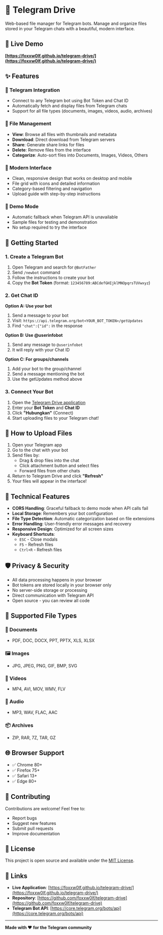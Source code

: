 # 📁 Telegram Drive

Web-based file manager for Telegram bots. Manage and organize files stored in your Telegram chats with a beautiful, modern interface.

## 🌟 Live Demo
**[https://foxxw0lf.github.io/telegram-drive/](https://foxxw0lf.github.io/telegram-drive/)**

## ✨ Features

### 🤖 Telegram Integration
- Connect to any Telegram bot using Bot Token and Chat ID
- Automatically fetch and display files from Telegram chats
- Support for all file types (documents, images, videos, audio, archives)

### 📂 File Management
- **View**: Browse all files with thumbnails and metadata
- **Download**: Direct download from Telegram servers
- **Share**: Generate share links for files
- **Delete**: Remove files from the interface
- **Categorize**: Auto-sort files into Documents, Images, Videos, Others

### 🎨 Modern Interface
- Clean, responsive design that works on desktop and mobile
- File grid with icons and detailed information
- Category-based filtering and navigation
- Upload guide with step-by-step instructions

### 🔄 Demo Mode
- Automatic fallback when Telegram API is unavailable
- Sample files for testing and demonstration
- No setup required to try the interface

## 🚀 Getting Started

### 1. Create a Telegram Bot
1. Open Telegram and search for `@BotFather`
2. Send `/newbot` command
3. Follow the instructions to create your bot
4. Copy the **Bot Token** (format: `123456789:ABCdefGHIjklMNOpqrsTUVwxyz`)

### 2. Get Chat ID
**Option A: Use your bot**
1. Send a message to your bot
2. Visit: `https://api.telegram.org/bot<YOUR_BOT_TOKEN>/getUpdates`
3. Find `"chat":{"id":` in the response

**Option B: Use @userinfobot**
1. Send any message to `@userinfobot`
2. It will reply with your Chat ID

**Option C: For groups/channels**
1. Add your bot to the group/channel
2. Send a message mentioning the bot
3. Use the getUpdates method above

### 3. Connect Your Bot
1. Open the [Telegram Drive application](https://foxxw0lf.github.io/telegram-drive/)
2. Enter your **Bot Token** and **Chat ID**
3. Click **"Hubungkan"** (Connect)
4. Start uploading files to your Telegram chat!

## 📱 How to Upload Files

1. Open your Telegram app
2. Go to the chat with your bot
3. Send files by:
   - Drag & drop files into the chat
   - Click attachment button and select files
   - Forward files from other chats
4. Return to Telegram Drive and click **"Refresh"**
5. Your files will appear in the interface!

## 🔧 Technical Features

- **CORS Handling**: Graceful fallback to demo mode when API calls fail
- **Local Storage**: Remembers your bot configuration
- **File Type Detection**: Automatic categorization based on file extensions
- **Error Handling**: User-friendly error messages and recovery
- **Responsive Design**: Optimized for all screen sizes
- **Keyboard Shortcuts**: 
  - `ESC` - Close modals
  - `F5` - Refresh files
  - `Ctrl+R` - Refresh files

## 🛡️ Privacy & Security

- All data processing happens in your browser
- Bot tokens are stored locally in your browser only
- No server-side storage or processing
- Direct communication with Telegram API
- Open source - you can review all code

## 🎯 Supported File Types

### 📄 Documents
- PDF, DOC, DOCX, PPT, PPTX, XLS, XLSX

### 🖼️ Images  
- JPG, JPEG, PNG, GIF, BMP, SVG

### 🎥 Videos
- MP4, AVI, MOV, WMV, FLV

### 🎵 Audio
- MP3, WAV, FLAC, AAC

### 📦 Archives
- ZIP, RAR, 7Z, TAR, GZ

## 🌐 Browser Support

- ✅ Chrome 80+
- ✅ Firefox 75+
- ✅ Safari 13+
- ✅ Edge 80+

## 🤝 Contributing

Contributions are welcome! Feel free to:
- Report bugs
- Suggest new features  
- Submit pull requests
- Improve documentation

## 📄 License

This project is open source and available under the [MIT License](LICENSE).

## 🔗 Links

- **Live Application**: [https://foxxw0lf.github.io/telegram-drive/](https://foxxw0lf.github.io/telegram-drive/)
- **Repository**: [https://github.com/foxxw0lf/telegram-drive](https://github.com/foxxw0lf/telegram-drive)
- **Telegram Bot API**: [https://core.telegram.org/bots/api](https://core.telegram.org/bots/api)

---

**Made with ❤️ for the Telegram community**
